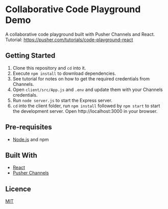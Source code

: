 # Collaborative Code Playground Demo

A collaborative code playground built with Pusher Channels and React. Tutorial: https://pusher.com/tutorials/code-playground-react

## Getting Started

1. Clone this repository and `cd` into it.
2. Execute `npm install` to download dependencies.
3. See tutorial for notes on how to get the required credentials from Channels.
4. Open `client/src/App.js` and `.env` and update them with your Channels credentials.
5. Run `node server.js` to start the Express server.
6. `cd` into the client folder, run `npm install` followed by `npm start` to start the development server. Open http://localhost:3000 in your browser.

## Pre-requisites

- [Node.js](https://nodejs.org/en) and npm

## Built With

- [React](https://reactjs.org)
- [Pusher Channels](https://pusher.com/channels)

## Licence

[MIT](https://opensource.org/licenses/MIT)

